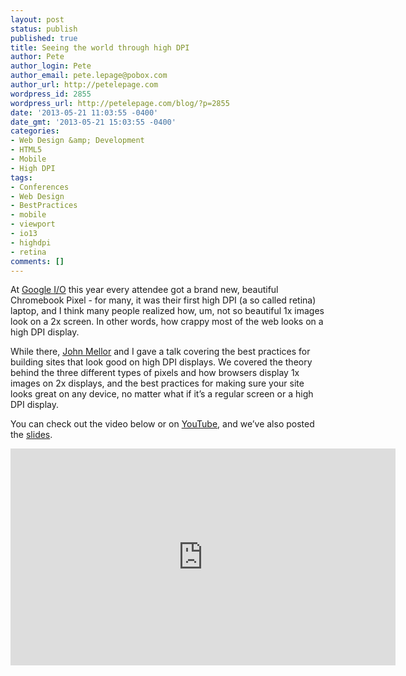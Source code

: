 ```yaml
---
layout: post
status: publish
published: true
title: Seeing the world through high DPI
author: Pete
author_login: Pete
author_email: pete.lepage@pobox.com
author_url: http://petelepage.com
wordpress_id: 2855
wordpress_url: http://petelepage.com/blog/?p=2855
date: '2013-05-21 11:03:55 -0400'
date_gmt: '2013-05-21 15:03:55 -0400'
categories:
- Web Design &amp; Development
- HTML5
- Mobile
- High DPI
tags:
- Conferences
- Web Design
- BestPractices
- mobile
- viewport
- io13
- highdpi
- retina
comments: []
---
```

At [Google I/O](https://developers.google.com/events/io/2013/) this year every attendee got a brand new, beautiful Chromebook Pixel - for many, it was their first high DPI (a so called retina) laptop, and I think many people realized how, um, not so beautiful 1x images look on a 2x screen.  In other words, how crappy most of the web looks on a high DPI display.

While there, [John Mellor](https://plus.google.com/115120259572077332394/posts) and I gave a talk covering the best practices for building sites that look good on high DPI displays.  We covered the theory behind the three different types of pixels and how browsers display 1x images on 2x displays, and the best practices for making sure your site looks great on any device, no matter what if it’s a regular screen or a high DPI display.

You can check out the video below or on [YouTube](http://youtu.be/alG-UwRWV_U), and we’ve also posted the [slides](http://goo.gl/j5Z5W).

<iframe width="616" height="347" src="http://www.youtube.com/embed/alG-UwRWV_U" frameborder="0" allowfullscreen></iframe>
